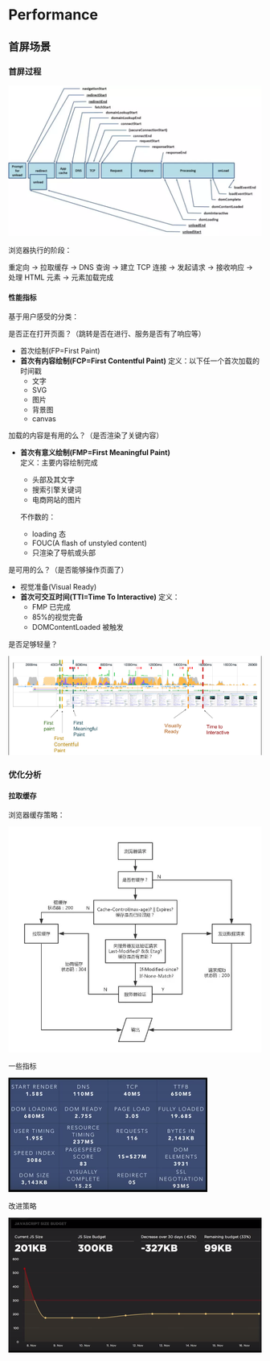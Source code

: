 # Performance

## 首屏场景

### 首屏过程

![](../.gitbook/assets/image%20%282%29.png)

浏览器执行的阶段：

重定向 -&gt; 拉取缓存 -&gt; DNS 查询 -&gt; 建立 TCP 连接 -&gt; 发起请求 -&gt; 接收响应 -&gt; 处理 HTML 元素 -&gt; 元素加载完成

#### 性能指标

基于用户感受的分类：

是否正在打开页面？（跳转是否在进行、服务是否有了响应等）

* 首次绘制\(FP=First Paint\)
* **首次有内容绘制\(FCP=First Contentful Paint\)** 定义：以下任一个首次加载的时间戳
  * 文字
  * SVG
  * 图片
  * 背景图
  * canvas

加载的内容是有用的么？（是否渲染了关键内容）

* **首次有意义绘制\(FMP=First Meaningful Paint\)**  
  定义：主要内容绘制完成

  * 头部及其文字
  * 搜索引擎关键词
  * 电商网站的图片

  不作数的：

  * loading 态
  * FOUC\(A flash of unstyled content\)
  * 只渲染了导航或头部

是可用的么？（是否能够操作页面了）

* 视觉准备\(Visual Ready\)
* **首次可交互时间\(TTI=Time To Interactive\)** 定义：
  * FMP 已完成
  * 85%的视觉完备
  * DOMContentLoaded 被触发

是否足够轻量？



![](../.gitbook/assets/image%20%284%29.png)

### 优化分析

#### 拉取缓存

浏览器缓存策略：

![](../.gitbook/assets/image%20%283%29.png)



一些指标

![](../.gitbook/assets/image.png)



改进策略

![](../.gitbook/assets/image%20%281%29.png)



